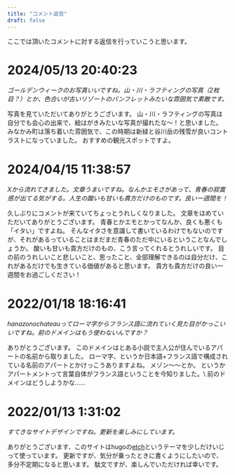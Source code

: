 ```yaml
---
title: "コメント返信"
draft: false
---
```


ここでは頂いたコメントに対する返信を行っていこうと思います。

# 2024/05/13 20:40:23

*ゴールデンウィークのお写真いいですね。山・川・ラフティングの写真（2枚目？）とか、色合いが古いリゾートのパンフレットみたいな雰囲気で素敵です。*

写真を見ていただいてありがとうございます。
山・川・ラフティングの写真は自分でも会心の出来で、絵はがきみたいな写真が撮れたな～！と思いました。
みなかみ町は落ち着いた雰囲気で、この時期は新緑と谷川岳の残雪が良いコントラストになっていました。
おすすめの観光スポットですよ。

# 2024/04/15 11:38:57

*Xから流れてきました。文章うまいですね。なんかエモさがあって、青春の寂寞感が出てる気がする。人生の酸いも甘いも貴方だけのものです。良い一週間を！*

久しぶりにコメントが来ていてちょっとうれしくなりました。
文章をほめていただいてありがとうございます。
青春とかエモとかってなんか、良くも悪くも「イタい」ですよね。
そんなイタさを意識して書いているわけでもないのですが、それがあるっていることはまだまだ青春のただ中にいるということなんでしょうか。
酸いも甘いも貴方だけのもの、こう言ってくれるとうれしいです。
目の前のうれしいこと悲しいこと、思ったこと、全部理解できるのは自分だけ、これがあるだけでも生きている価値があると思います。
貴方も貴方だけの良い一週間をお過ごしください！

# 2022/01/18 18:16:41

*hanazonochateauってローマ字からフランス語に流れていく見た目がかっこいいですね。前のドメインはもう使わないんですか？*

ありがとうございます。
このドメインはとある小説で主人公が住んでいるアパートの名前から取りました。
ローマ字、というか日本語+フランス語で構成されている名前のアパートとかけっこうありますよね。
メゾン～～とか。
というかアパートメントって言葉自体がフランス語ということを今知りました。\\
前のドメインはどうしようかな……

# 2022/01/13 1:31:02
*すてきなサイトデザインですね。更新を楽しみにしています。*

ありがとうございます、このサイトはhugoの[etch](https://github.com/LukasJoswiak/etch)というテーマを少しだけいじって使っています。
更新ですが、気分が乗ったときに書くようにしたいので、多分不定期になると思います。
駄文ですが、楽しんでいただければ幸いです。
